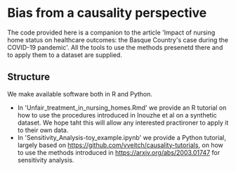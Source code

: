 # Bias from a causality perspective
The code provided here is a companion to the article 
'Impact of nursing home status on healthcare outcomes: the Basque Country's case during the COVID-19 pandemic'. All the tools to use the methods presenetd there and to apply them to a dataset are supplied.
## Structure
We make available software both in R and Python. 
-  In 'Unfair_treatment_in_nursing_homes.Rmd' we provide an R tutorial on how to use the procedures introduced in Inouzhe et al on a synthetic dataset.
We hope taht this will allow any interested practironer to apply it to their own data.
-  In 'Sensitivity_Analysis-toy_example.ipynb' we provide a Python tutorial, largely based on https://github.com/vveitch/causality-tutorials, on how to
use the methods introduced in https://arxiv.org/abs/2003.01747 for sensitivity analysis.
